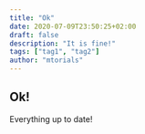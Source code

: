 ```yaml
---
title: "Ok"
date: 2020-07-09T23:50:25+02:00
draft: false
description: "It is fine!"
tags: ["tag1", "tag2"]
author: "mtorials"
---
```


## Ok!

Everything up to date!

